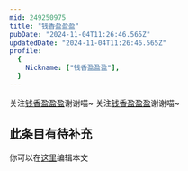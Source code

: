 ```yaml
---
mid: 249250975
title: "钱香盈盈盈"
pubDate: "2024-11-04T11:26:46.565Z"
updatedDate: "2024-11-04T11:26:46.565Z"
profile:
  {
    Nickname: ["钱香盈盈盈"],
  }
---
```


关注[钱香盈盈盈](https://space.bilibili.com/249250975)谢谢喵~ 关注[钱香盈盈盈](https://space.bilibili.com/249250975)谢谢喵~

## 此条目有待补充
你可以在[这里](https://github.com/Yuhanawa/VTuber.ICU-Content/edit/master/v/钱香盈盈盈/index.md)编辑本文
